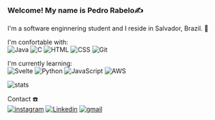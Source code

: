 ### Welcome! My name is Pedro Rabelo✍️

I'm a software enginnering student and I reside in Salvador, Brazil. 📍

I'm confortable with:
<br>
![Java](https://img.shields.io/badge/Java-ED8B00?style=for-the-badge&logo=openjdk&logoColor=white) ![C](https://img.shields.io/badge/C-00599C?style=for-the-badge&logo=c&logoColor=white) ![HTML](https://img.shields.io/badge/HTML5-E34F26?style=for-the-badge&logo=html5&logoColor=white) ![CSS](https://img.shields.io/badge/CSS3-1572B6?style=for-the-badge&logo=css3&logoColor=white) ![Git](https://img.shields.io/badge/GIT-E44C30?style=for-the-badge&logo=git&logoColor=white)

I'm currently learning:
<br>
![Svelte](https://img.shields.io/badge/Svelte-4A4A55?style=for-the-badge&logo=svelte&logoColor=FF3E00) ![Python](https://img.shields.io/badge/Python-3776AB?style=for-the-badge&logo=python&logoColor=white) ![JavaScript](https://img.shields.io/badge/JavaScript-323330?style=for-the-badge&logo=javascript&logoColor=F7DF1E) ![AWS](https://img.shields.io/badge/Amazon_AWS-232F3E?style=for-the-badge&logo=amazon-aws&logoColor=white)


![stats](https://github-readme-stats.vercel.app/api/top-langs/?username=pedrora22&theme=blue-green)

Contact ☎️
<br>
[![instagram](https://img.shields.io/badge/Instagram-E4405F?style=for-the-badge&logo=instagram&logoColor=white)](https://www.instagram.com/peurabelo) [![Linkedin](https://img.shields.io/badge/LinkedIn-0077B5?style=for-the-badge&logo=linkedin&logoColor=white)](https://www.linkedin.com/in/pedro-rabelo-905aa2249/) [![gmail](https://img.shields.io/badge/Gmail-D14836?style=for-the-badge&logo=gmail&logoColor=white)](pedro.rabelo114@gmail.com)
